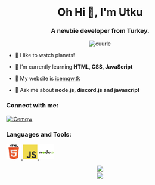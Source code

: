 <h1 align="center">Oh Hi 👋, I'm Utku</h1>
<h3 align="center">A newbie developer from Turkey.</h3>

<p align="center"> <img src="https://komarev.com/ghpvc/?username=ShoriTaka&label=Profile%20views&color=0e75b6&style=flat" alt="cuurle" /> </p>

- 🔭 I like to watch planets!

- 🌱 I’m currently learning **HTML, CSS, JavaScript**

- 📝 My website is [icemqw.tk](https://www.icemqw.tk)

- 💬 Ask me about **node.js, discord.js and javascript**


<h3 align="left">Connect with me:</h3>
<p align="left">
<a href="https://www.youtube.com/channel/UC0r4b6yuoltGvf2t_UYu4Ew" target="blank"><img align="center" src="https://cdn.jsdelivr.net/npm/simple-icons@3.0.1/icons/youtube.svg" alt="iCemqw" height="30" width="40" /></a>
</p>

<h3 align="left">Languages and Tools:</h3>
<p align="left"> <a href="https://www.w3.org/html/" target="_blank"> <img src="https://raw.githubusercontent.com/devicons/devicon/master/icons/html5/html5-original-wordmark.svg" alt="html5" width="40" height="40"/> </a> <a href="https://developer.mozilla.org/en-US/docs/Web/JavaScript" target="_blank"> <img src="https://raw.githubusercontent.com/devicons/devicon/master/icons/javascript/javascript-original.svg" alt="javascript" width="40" height="40"/> </a> <a href="https://nodejs.org" target="_blank"> <img src="https://raw.githubusercontent.com/devicons/devicon/master/icons/nodejs/nodejs-original-wordmark.svg" alt="nodejs" width="40" height="40"/> </a> </p>

 <div align="center"><img src="https://discord.c99.nl/widget/theme-4/850294928180641802.png"></div> 
 <div align="center"><img src="https://github-readme-stats.vercel.app/api?username=ShoriTaka&show_icons=true&theme=radical&locale=tr&custom_title=Cem%27%C4%B1n%20Github%20Profili"></div>
